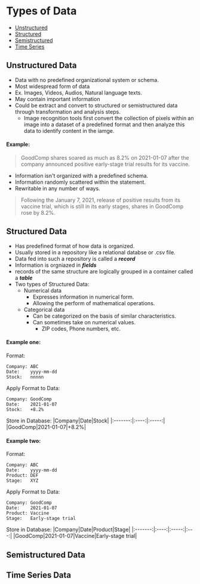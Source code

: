 # Types of Data

- [Unstructured](#unstructured-data)
- [Structured](#structured-data)
- [Semistructured](#semistructured-data)
- [Time Series](#time-series-data)

## Unstructured Data

- Data with no predefined organizational system or schema.
- Most widespread form of data
- Ex. Images, Videos, Audios, Natural language texts.
- May contain important information
- Could be extract and convert to structured or semistructured data through transformation and analysis steps.
  - Image recognition tools first convert the collection of pixels within an image into a dataset of a predefined format and then analyze this data to identify content in the iamge.

#### Example:

> GoodComp shares soared as much as 8.2% on 2021-01-07 after the company announced positive early-stage trial results for its vaccine.


- Information isn't organized with a predefined schema.
- Information randomly scattered within the statement.
- Rewritable in any number of ways.


> Following the January 7, 2021, release of positive results from its vaccine trial, which is still in its early stages, shares in GoodComp rose by 8.2%.


## Structured Data

- Has predefined format of how data is organized.
- Usually stored in a repository like a relational databse or .csv file.
- Data fed into such a repository is called a ***record***
- Information is orgniazed in ***fields***
- records of the same structure are logically grouped in a container called a ***table***
- Two types of Structured Data:
  - Numerical data
    - Expresses information in numerical form.
    - Allowing the perform of mathematical operations.
  - Categorical data
    - Can be categorized on the basis of similar characteristics.
    - Can sometimes take on numerical values.
      - ZIP codes, Phone numbers, etc.

#### Example one:

Format:
```
Company: ABC
Date: 	 yyyy-mm-dd
Stock: 	 nnnnn
```
Apply Format to Data:
```
Company: GoodComp
Date: 	 2021-01-07
Stock: 	 +8.2%
```
Store in Database: 
|Company|Date|Stock|
|:-------:|:----:|:-----:|
|GoodComp|2021-01-07|+8.2%|

#### Example two:

Format:
```
Company: ABC
Date: 	 yyyy-mm-dd
Product: DEF
Stage:   XYZ
```
Apply Format to Data:
```
Company: GoodComp
Date: 	 2021-01-07
Product: Vaccine
Stage:   Early-stage trial
```
Store in Database: 
|Company|Date|Product|Stage|
|:-------:|:----:|:-----:|:---:|
|GoodComp|2021-01-07|Vaccine|Early-stage trial|


## Semistructured Data


## Time Series Data
